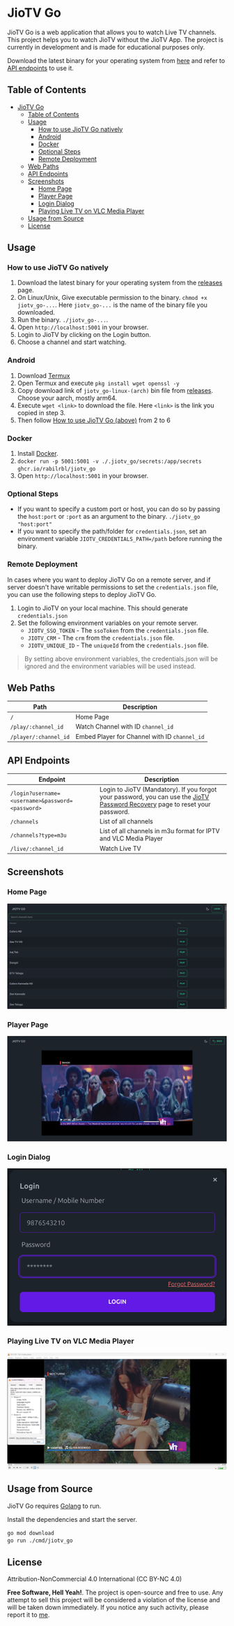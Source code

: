 # JioTV Go

JioTV Go is a web application that allows you to watch Live TV channels. This project helps you to watch JioTV without the JioTV App. The project is currently in development and is made for educational purposes only.

Download the latest binary for your operating system from [here](https://github.com/rabilrbl/jiotv_go/releases/latest) and refer to [API endpoints](#api-endpoints) to use it.

## Table of Contents

- [JioTV Go](#jiotv-go)
  - [Table of Contents](#table-of-contents)
  - [Usage](#usage)
    - [How to use JioTV Go natively](#how-to-use-jiotv-go-natively)
    - [Android](#android)
    - [Docker](#docker)
    - [Optional Steps](#optional-steps)
    - [Remote Deployment](#remote-deployment)
  - [Web Paths](#web-paths)
  - [API Endpoints](#api-endpoints)
  - [Screenshots](#screenshots)
    - [Home Page](#home-page)
    - [Player Page](#player-page)
    - [Login Dialog](#login-dialog)
    - [Playing Live TV on VLC Media Player](#playing-live-tv-on-vlc-media-player)
  - [Usage from Source](#usage-from-source)
  - [License](#license)

## Usage

### How to use JioTV Go natively

1. Download the latest binary for your operating system from the [releases](https://github.com/rabilrbl/jiotv_go/releases/latest) page.
2. On Linux/Unix, Give executable permission to the binary. `chmod +x jiotv_go-...`. Here `jiotv_go-...` is the name of the binary file you downloaded.
3. Run the binary. `./jiotv_go-...`.
4. Open `http://localhost:5001` in your browser.
5. Login to JioTV by clicking on the Login button.
6. Choose a channel and start watching.

### Android

1. Download [Termux](https://github.com/termux/termux-app/releases/latest)
2. Open Termux and execute `pkg install wget openssl -y`
3. Copy download link of `jiotv_go-linux-(arch)` bin file from [releases](https://github.com/rabilrbl/jiotv_go/releases/latest). Choose your aarch, mostly arm64.
4. Execute `wget <link>` to download the file. Here `<link>` is the link you copied in step 3.
5. Then follow [How to use JioTV Go (above)](#how-to-use-jiotv-go) from 2 to 6

### Docker

1. Install [Docker](https://docs.docker.com/get-docker/).
2. `docker run -p 5001:5001 -v ./.jiotv_go/secrets:/app/secrets ghcr.io/rabilrbl/jiotv_go`
3. Open `http://localhost:5001` in your browser.

### Optional Steps

- If you want to specify a custom port or host, you can do so by passing the `host:port` or `:port` as an argument to the binary. `./jiotv_go "host:port"`
- If you want to specify the path/folder for `credentials.json`, set an environment variable `JIOTV_CREDENTIALS_PATH=/path` before running the binary.

### Remote Deployment

In cases where you want to deploy JioTV Go on a remote server, and if server doesn't have writable permissions to set the `credentials.json` file, you can use the following steps to deploy JioTV Go.

1. Login to JioTV on your local machine. This should generate `credentials.json`
2. Set the following environment variables on your remote server.
   - `JIOTV_SSO_TOKEN` - The `ssoToken` from the `credentials.json` file.
   - `JIOTV_CRM` - The `crm` from the `credentials.json` file.
   - `JIOTV_UNIQUE_ID` - The `uniqueId` from the `credentials.json` file.
  
> By setting above environment variables, the credentials.json will be ignored and the environment variables will be used instead.

## Web Paths

| Path | Description |
| --- | --- |
| `/` | Home Page |
| `/play/:channel_id` | Watch Channel with ID `channel_id` |
| `/player/:channel_id` | Embed Player for Channel with ID `channel_id` |

## API Endpoints

| Endpoint | Description |
| --- | --- |
| `/login?username=<username>&password=<password>` | Login to JioTV (Mandatory). If you forgot your password, you can use the [JioTV Password Recovery](https://www.jio.com/selfcare/signup/forgot-password) page to reset your password. |
| `/channels` | List of all channels |
| `/channels?type=m3u` | List of all channels in m3u format for IPTV and VLC Media Player |
| `/live/:channel_id` | Watch Live TV |

## Screenshots

### Home Page

![Home Page](./assets/home.png)

### Player Page

![Player Page](./assets/player.png)
### Login Dialog

![Login Page](./assets/login.png)

### Playing Live TV on VLC Media Player

![Playing Live TV on VLC Media Player](./assets/image.png)

## Usage from Source

JioTV Go requires [Golang](https://golang.org/) to run.

Install the dependencies and start the server.

```sh
go mod download
go run ./cmd/jiotv_go
```

## License

Attribution-NonCommercial 4.0 International (CC BY-NC 4.0)

**Free Software, Hell Yeah!**. The project is open-source and free to use. Any attempt to sell this project will be considered a violation of the license and will be taken down immediately. If you notice any such activity, please report it to [me](mailto:rabil@rbls.eu.org).
